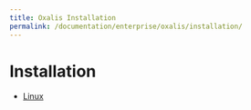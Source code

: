 ```yaml
---
title: Oxalis Installation
permalink: /documentation/enterprise/oxalis/installation/
---
```

# Installation
- [Linux](linux/)
